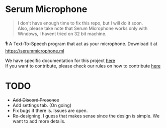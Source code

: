 # Serum Microphone
> I don't have enough time to fix this repo, but I will do it soon.<br>
> Also, please take note that Serum Microphone works only with Windows, I havent tried on 32 bit machine.

🎙 A Text-To-Speech program that act as your microphone. Download it at https://serummicrophone.ml

We have specific documentation for this project [here](https://github.com/serumstudio/microphone/tree/main/docs)<br>
If you want to contribute, please check our rules on how to contribute [here](https://github.com/serumstudio/microphone/blob/main/CONTRIBUTING.md)


# TODO
- ~~Add Discord Presence~~
- Add settings tab. (On going)
- Fix bugs if there is. Issues are open.
- Re-designing. I guess that makes sense since the design is simple. We want to add more details.
